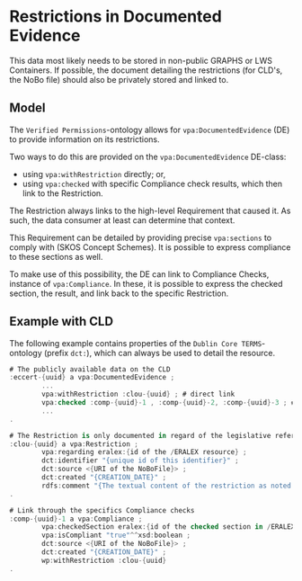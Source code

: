 # Restrictions in Documented Evidence

This data most likely needs to be stored in non-public GRAPHS or LWS Containers. If possible, the document detailing the restrictions (for CLD's, the NoBo file) should also be privately stored and linked to.

## Model

The `Verified Permissions`-ontology allows for `vpa:DocumentedEvidence` (DE) to provide information on its restrictions.

Two ways to do this are provided on the `vpa:DocumentedEvidence` DE-class:

- using `vpa:withRestriction` directly; or,
- using `vpa:checked` with specific Compliance check results, which then link to the Restriction.

The Restriction always links to the high-level Requirement that caused it. As such, the data consumer at least can determine that context.

This Requirement can be detailed by providing precise `vpa:sections` to comply with (SKOS Concept Schemes). It is possible to express compliance to these sections as well.

To make use of this possibility, the DE can link to Compliance Checks, instance of `vpa:Compliance`. In these, it is possible to express the checked section, the result, and link back to the specific Restriction.

## Example with CLD

The following example contains properties of the `Dublin Core TERMS`-ontology (prefix `dct:`), which can always be used to detail the resource.

```csharp
# The publicly available data on the CLD
:eccert-{uuid} a vpa:DocumentedEvidence ;
        ...
        vpa:withRestriction :clou-{uuid} ; # direct link
        vpa:checked :comp-{uuid}-1 , :comp-{uuid}-2, :comp-{uuid}-3 ; # detailed link
        ...
.

# The Restriction is only documented in regard of the legislative reference used.
:clou-{uuid} a vpa:Restriction ;
        vpa:regarding eralex:{id of the /ERALEX resource} ;
        dct:identifier "{unique id of this identifier}" ;
        dct:source <{URI of the NoBoFile}> ;
        dct:created "{CREATION_DATE}" ;
        rdfs:comment "{The textual content of the restriction as noted by the Appropriate Body}" 
.

# Link through the specifics Compliance checks
:comp-{uuid}-1 a vpa:Compliance ;
        vpa:checkedSection eralex:{id of the checked section in /ERALEX resource} ;
        vpa:isCompliant "true"^^xsd:boolean ;
        dct:source <{URI of the NoBoFile}> ;
        dct:created "{CREATION_DATE}" ;
        wp:withRestriction :clou-{uuid} 
.
```
